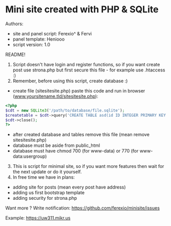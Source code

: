 # Mini site created with PHP &amp; SQLite
Authors:
- site and panel script: Ferexio^ & Fervi
- panel template: Heniooo
- script version: 1.0

README!

1) Script doesn't have login and register functions, so if you want create post use strona.php but first secure this file - for example use .htaccess :)
2) Remember, before using this script, create database :)

- create file (sitesitesite.php) paste this code and run in browser (www.yoursitename.tld/sitesitesite.php):

```php
<?php
$cdt = new SQLite3('/path/to/database/file.sqlite');
$createtable = $cdt->query('CREATE TABLE asd(id ID INTEGER PRIMARY KEY AUTOINCREMENT, tytul varchar(200), tekst text, data datetime);');
$cdt->close();
?>
```

- after created database and tables remove this file (mean remove sitesitesite.php)
- database must be aside from public_html
- database must have chmod 700 (for www-data) or 770 (for www-data:usergroup)

3) This is script for minimal site, so if you want more features then wait for the next update or do it yourself.
4) In free time we have in plans:
- adding site for posts (mean every post have address)
- adding us first bootstrap template
- adding security for strona.php

Want more ? Write notification: https://github.com/ferexio/minisite/issues

Example: https://uw311.mikr.us
